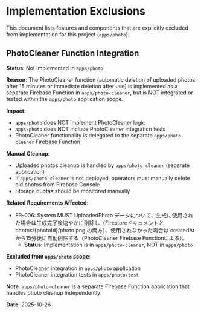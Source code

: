 # Implementation Exclusions

This document lists features and components that are explicitly excluded from implementation for this project (`apps/photo`).

## PhotoCleaner Function Integration

**Status**: Not Implemented in `apps/photo`

**Reason**: The PhotoCleaner function (automatic deletion of uploaded photos after 15 minutes or immediate deletion after use) is implemented as a separate Firebase Function in `apps/photo-cleaner`, but is NOT integrated or tested within the `apps/photo` application scope.

**Impact**:
- `apps/photo` does NOT implement PhotoCleaner logic
- `apps/photo` does NOT include PhotoCleaner integration tests
- PhotoCleaner functionality is delegated to the separate `apps/photo-cleaner` Firebase Function

**Manual Cleanup**:
- Uploaded photos cleanup is handled by `apps/photo-cleaner` (separate application)
- If `apps/photo-cleaner` is not deployed, operators must manually delete old photos from Firebase Console
- Storage quotas should be monitored manually

**Related Requirements Affected**:
- FR-006: System MUST UploadedPhoto データについて、生成に使用された場合は生成完了後速やかに削除し（Firestoreドキュメントと photos/{photoId}/photo.png の両方）、使用されなかった場合は createdAt から15分後に自動削除する（PhotoCleaner Firebase Functionによる）。
  - **Status**: Implementation is in `apps/photo-cleaner`, NOT in `apps/photo`

**Excluded from `apps/photo` scope**:
- PhotoCleaner integration in `apps/photo` application
- PhotoCleaner integration tests in `apps/photo/test`

**Note**: `apps/photo-cleaner` is a separate Firebase Function application that handles photo cleanup independently.

**Date**: 2025-10-26

